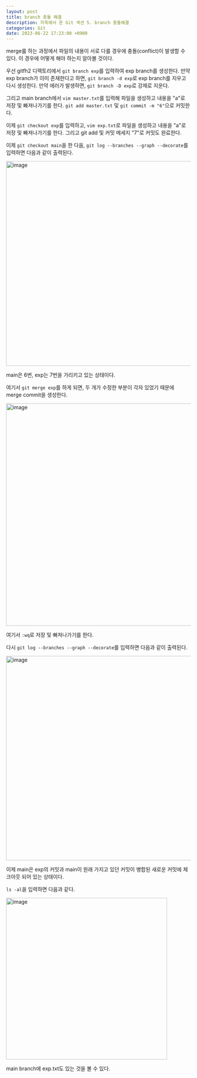 ```yaml
---
layout: post
title: branch 충돌 해결
description: 지옥에서 온 Git 섹션 5. branch 충돌해결
categories: Git
date: 2023-06-22 17:23:00 +0900
---
```

merge를 하는 과정에서 파일의 내용이 서로 다를 경우에 충돌(conflict)이 발생할 수 있다. 이 경우에 어떻게 해야 하는지 알아볼 것이다.

우선 gitfh2 디렉토리에서 ```git branch exp```를 입력하여 exp branch를 생성한다. 만약 exp branch가 이미 존재한다고 하면, ```git branch -d exp```로 exp branch를 지우고 다시 생성한다. 만약 에러가 발생하면, ```git branch -D exp```로 강제로 지운다.

그리고 main branch에서 ```vim master.txt```를 입력해 파일을 생성하고 내용을 "a"로 저장 및 빠져나가기를 한다. ```git add master.txt``` 및 ```git commit -m "6"```으로 커밋한다.

이제 ```git checkout exp```를 입력하고, ```vim exp.txt```로 파일을 생성하고 내용을 "a"로 저장 및 빠져나가기를 한다. 그리고 git add 및 커밋 메세지 "7"로 커밋도 완료한다.

이제 ```git checkout main```을 한 다음, ```git log --branches --graph --decorate```를 입력하면 다음과 같이 출력된다.

<img width="556" alt="image" src="https://github.com/johnkdk609/johnkdk609.github.io/assets/88493727/fd8e1f15-20e0-44d7-a33c-b8a9b40f23b6">

main은 6번, exp는 7번을 가리키고 있는 상태이다.

여기서 ```git merge exp```를 하게 되면, 두 개가 수정한 부분이 각자 있었기 때문에 merge commit을 생성한다.

<img width="604" alt="image" src="https://github.com/johnkdk609/johnkdk609.github.io/assets/88493727/b11e5c91-409d-4d28-ae45-e5b81ab61f9f">

여기서 ```:wq```로 저장 및 빠져나가기를 한다.

다시 ```git log --branches --graph --decorate```를 입력하면 다음과 같이 출력된다.

<img width="555" alt="image" src="https://github.com/johnkdk609/johnkdk609.github.io/assets/88493727/88335b8f-41c4-48cd-b6c0-b8485ca46e42">

이제 main은 exp의 커밋과 main이 원래 가지고 있던 커밋이 병합된 새로운 커밋에 체크아웃 되어 있는 상태이다.

```ls -al```을 입력하면 다음과 같다.

<img width="439" alt="image" src="https://github.com/johnkdk609/johnkdk609.github.io/assets/88493727/8100b78c-2e2d-40f0-8a9c-4d6809f3c6d6">

main branch에 exp.txt도 있는 것을 볼 수 있다.
